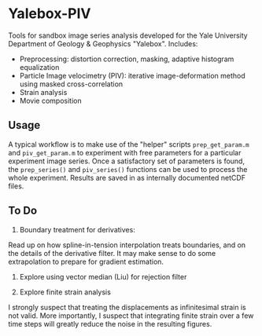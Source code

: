 # Yalebox-PIV

Tools for sandbox image series analysis developed for the Yale University
Department of Geology &amp; Geophysics "Yalebox". Includes:

- Preprocessing: distortion correction, masking, adaptive histogram equalization 
- Particle Image velocimetry (PIV): iterative image-deformation method using masked cross-correlation
- Strain analysis
- Movie composition

## Usage

A typical workflow is to make use of the "helper" scripts `prep_get_param.m`
and `piv_get_param.m` to experiment with free parameters for a particular
experiment image series. Once a satisfactory set of parameters is found, the
`prep_series()` and `piv_series()` functions can be used to process the whole
experiment. Results are saved in as internally documented netCDF files. 

## To Do

1. Boundary treatment for derivatives:

Read up on how spline-in-tension interpolation treats boundaries, and on the
details of the derivative filter. It may make sense to do some extrapolation
to prepare for gradient estimation.

1. Explore using vector median (Liu) for rejection filter

1. Explore finite strain analysis

I strongly suspect that treating the displacements as infinitesimal strain is
not valid. More importantly, I suspect that integrating finite strain over a
few time steps will greatly reduce the noise in the resulting figures.
